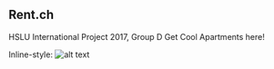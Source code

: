 ## Rent.ch

HSLU International Project 2017, Group D
Get Cool Apartments here!

Inline-style: 
![alt text](https://thumbs.dreamstime.com/z/woman-pointing-laughing-10809030.jpg "Logo Title Text 1")
